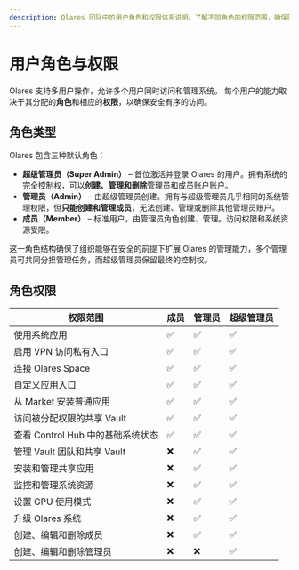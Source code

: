 ```yaml
---
description: Olares 团队中的用户角色和权限体系说明。了解不同角色的权限范围，确保团队成员安全高效协作。
---
```


# 用户角色与权限

Olares 支持多用户操作，允许多个用户同时访问和管理系统。 每个用户的能力取决于其分配的**角色**和相应的**权限**，以确保安全有序的访问。

## 角色类型

Olares 包含三种默认角色：

- **超级管理员（Super Admin）** – 首位激活并登录 Olares 的用户。拥有系统的完全控制权，可以**创建、管理和删除**管理员和成员账户账户。
- **管理员（Admin）** – 由超级管理员创建。拥有与超级管理员几乎相同的系统管理权限，但**只能创建和管理成员**，无法创建、管理或删除其他管理员账户。
- **成员（Member）** – 标准用户，由管理员角色创建、管理。访问权限和系统资源受限。

这一角色结构确保了组织能够在安全的前提下扩展 Olares 的管理能力，多个管理员可共同分担管理任务，而超级管理员保留最终的控制权。

## 角色权限

| 权限范围 | 成员 | 管理员 | 超级管理员 |
|-----------------|--------|-------|-------------|
| 使用系统应用 | ✅ | ✅ | ✅ |
| 启用 VPN 访问私有入口 | ✅ | ✅ | ✅ |
| 连接 Olares Space | ✅ | ✅ | ✅ |
| 自定义应用入口 | ✅ | ✅ | ✅ |
| 从 Market 安装普通应用 | ✅ | ✅ | ✅ |
| 访问被分配权限的共享 Vault | ✅ | ✅ | ✅ |
| 查看 Control Hub 中的基础系统状态 | ✅ | ✅ | ✅ |
| 管理 Vault 团队和共享 Vault | ❌ | ✅ | ✅ |
| 安装和管理共享应用 | ❌ | ✅ | ✅ |
| 监控和管理系统资源 | ❌ | ✅ | ✅ |
| 设置 GPU 使用模式 | ❌ | ✅ | ✅ |
| 升级 Olares 系统 | ❌ | ✅ | ✅ |
| 创建、编辑和删除成员 | ❌ | ✅ | ✅ |
| 创建、编辑和删除管理员 | ❌ | ❌ | ✅ |

